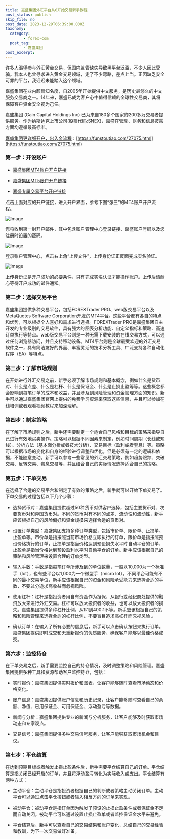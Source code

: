 ```yaml
---
title: 嘉盛集团外汇平台从0开始交易新手教程
post_status: publish
skip_file: no
post_date: 2023-12-29T06:39:00.000Z
taxonomy:
  category:
        - forex-com
  post_tag:
        - 嘉盛集团
post_excerpt: 
---
```

许多人渴望参与外汇黄金交易，但国内监管缺失导致黑平台泛滥，不少人因此受骗。我本人也曾寻求进入黄金交易领域，走了不少弯路，差点上当。正因缺乏安全可靠的平台，我迟迟未能踏入这个领域。

嘉盛集团在业内颇具知名度，自2005年开始提供中文服务，是历史最悠久的中文服务交易商之一。14年来，嘉盛已成为客户心中值得信赖的全球性交易商，其将保障客户资金安全视为己任。

嘉盛集团 (Gain Capital Holdings Inc) 已为来自180多个国家的200多万交易者提供服务。作为纳斯达克上市公司(股票代码:SNEX)，嘉盛在管理、财务和信息披露方面均遵循最高标准。

[嘉盛集团更详细开户，出入金流程](https://funstoutiao.com/27075.html)：[https://funstoutiao.com/27075.html](https://funstoutiao.com/27075.html)

### 第一步：开设账户

* [嘉盛集团MT4账户开户链接](https://s.ssgg.net/jsmt4)

* [嘉盛集团MT5账户开户链接](https://s.ssgg.net/jsmt5)

* [嘉盛专属交易平台开户链接](https://s.ssgg.net/js)

点击上面对应的开户链接，进入开户界面，参考下图“张三”的MT4账户开户流程。

![Image](https://prod-files-secure.s3.us-west-2.amazonaws.com/39ed1227-6d7d-4570-be36-9ccd4a2c4241/7a167aea-686b-400d-af59-4e18eb607a40/640.png?X-Amz-Algorithm=AWS4-HMAC-SHA256&X-Amz-Content-Sha256=UNSIGNED-PAYLOAD&X-Amz-Credential=ASIAZI2LB466266XWUBG%2F20250317%2Fus-west-2%2Fs3%2Faws4_request&X-Amz-Date=20250317T041309Z&X-Amz-Expires=3600&X-Amz-Security-Token=IQoJb3JpZ2luX2VjEOT%2F%2F%2F%2F%2F%2F%2F%2F%2F%2FwEaCXVzLXdlc3QtMiJIMEYCIQD%2F0bB1rel%2Bal3Fv%2B2F6MvHdg%2FI6L0HQV4DBlpB%2BhamnAIhANhmKQ3Kyrylr%2FzBof3sH5SzTUKsRaSWI163%2ByyRWWD4Kv8DCD0QABoMNjM3NDIzMTgzODA1Igx8MsFcfWQgBqpZO8Qq3APUXdn8g3J0Q51fS47OeOdU211P6Q4B9bpN0j8sy4YRg2vTwPe2v5J7c14WJM2qohF2ElqFInMgnsPWnDGFYCm7z%2BEqy5zsNfu0natscmfXN1ApU9zLMUCL%2FWiWhqGnPcGwOsCl04yDuABp6hcOLk2I7MxOrd251HXBjtR7%2FXxYjk6LdstqDyeZBJrm5%2FGnz%2FFyezdVcyOit8fwk1CrxqSud1yve%2FJ1pMNYexDl6ZrvJ1tBDrsLODsyY5A6Y4G5rVXQWyuOyg6I1Xtj%2B2tI%2Bt47QxNsGbSVfNRglzek9jOYPci%2BI3dOqGywK58dlXZnhkpgzEgLQyHYDN15jgLshfD4YQo4nrdwBZ7eTuxi0YEoyK48ncWDiYVcdyr%2BD%2Bx%2Ft%2FR0jfzWHW9cULG84l%2F45OlECpS3PMhYsgnkJNaTBmwjYBF219H7qOPm9bQfH%2B6eabi33OEE%2FPaq2r9ne4c321IShgeDCd7fCJYskjUTmwvYSnaLgm%2B3pFmc0vZrovHa00zxfYvd%2BYipVZO3y9eofrfG6ty%2BQGYUE02HiupKUSWALFYTpKsmuNUj1ilKYYaq7yJuHQtaV8S6uImnSs6uaxSvUoaLNhk4%2BDT%2F6y%2FFUkXHgZsXrd0xvAc3FxBfLzDwut6%2BBjqkAXP87BC7o%2FcwkfQCNG8%2FqyAF5a52wIFnPq1a5xSXSD8OlkzcJBhIswugsYuP7E6ErsPODrHmskfZNrtD8nsrV0PqhLCbRKKtSwKmsLdWrU%2FL3t9QD1hU9thN44og1pAZHDfBs6ktzqnYXB30RNr0uehHPUltIOO8F9wlgk1LvP0mv6%2F2UYPot6Yqc%2Bms75xlJVT%2FnkoP1U1JuMH57iLcAZqqWB9e&X-Amz-Signature=9ae3ed90bdf4e1ac33b8a423f35d9c2d07ba23569443ac05a98a64519e15a0ae&X-Amz-SignedHeaders=host&x-id=GetObject)

您将收到第一封开户邮件，其中包含账户管理中心登录链接、嘉盛账户号码以及您注册时设置的密码。

![Image](https://prod-files-secure.s3.us-west-2.amazonaws.com/39ed1227-6d7d-4570-be36-9ccd4a2c4241/eaa1c6b3-2877-4284-a0e1-530e222c27fb/image.png?X-Amz-Algorithm=AWS4-HMAC-SHA256&X-Amz-Content-Sha256=UNSIGNED-PAYLOAD&X-Amz-Credential=ASIAZI2LB466266XWUBG%2F20250317%2Fus-west-2%2Fs3%2Faws4_request&X-Amz-Date=20250317T041309Z&X-Amz-Expires=3600&X-Amz-Security-Token=IQoJb3JpZ2luX2VjEOT%2F%2F%2F%2F%2F%2F%2F%2F%2F%2FwEaCXVzLXdlc3QtMiJIMEYCIQD%2F0bB1rel%2Bal3Fv%2B2F6MvHdg%2FI6L0HQV4DBlpB%2BhamnAIhANhmKQ3Kyrylr%2FzBof3sH5SzTUKsRaSWI163%2ByyRWWD4Kv8DCD0QABoMNjM3NDIzMTgzODA1Igx8MsFcfWQgBqpZO8Qq3APUXdn8g3J0Q51fS47OeOdU211P6Q4B9bpN0j8sy4YRg2vTwPe2v5J7c14WJM2qohF2ElqFInMgnsPWnDGFYCm7z%2BEqy5zsNfu0natscmfXN1ApU9zLMUCL%2FWiWhqGnPcGwOsCl04yDuABp6hcOLk2I7MxOrd251HXBjtR7%2FXxYjk6LdstqDyeZBJrm5%2FGnz%2FFyezdVcyOit8fwk1CrxqSud1yve%2FJ1pMNYexDl6ZrvJ1tBDrsLODsyY5A6Y4G5rVXQWyuOyg6I1Xtj%2B2tI%2Bt47QxNsGbSVfNRglzek9jOYPci%2BI3dOqGywK58dlXZnhkpgzEgLQyHYDN15jgLshfD4YQo4nrdwBZ7eTuxi0YEoyK48ncWDiYVcdyr%2BD%2Bx%2Ft%2FR0jfzWHW9cULG84l%2F45OlECpS3PMhYsgnkJNaTBmwjYBF219H7qOPm9bQfH%2B6eabi33OEE%2FPaq2r9ne4c321IShgeDCd7fCJYskjUTmwvYSnaLgm%2B3pFmc0vZrovHa00zxfYvd%2BYipVZO3y9eofrfG6ty%2BQGYUE02HiupKUSWALFYTpKsmuNUj1ilKYYaq7yJuHQtaV8S6uImnSs6uaxSvUoaLNhk4%2BDT%2F6y%2FFUkXHgZsXrd0xvAc3FxBfLzDwut6%2BBjqkAXP87BC7o%2FcwkfQCNG8%2FqyAF5a52wIFnPq1a5xSXSD8OlkzcJBhIswugsYuP7E6ErsPODrHmskfZNrtD8nsrV0PqhLCbRKKtSwKmsLdWrU%2FL3t9QD1hU9thN44og1pAZHDfBs6ktzqnYXB30RNr0uehHPUltIOO8F9wlgk1LvP0mv6%2F2UYPot6Yqc%2Bms75xlJVT%2FnkoP1U1JuMH57iLcAZqqWB9e&X-Amz-Signature=bf5081f33e6996617b375b70ffe84bbb327c92d76084e76cf9d2d89eb02617c7&X-Amz-SignedHeaders=host&x-id=GetObject)

登录账户管理中心，点击右上角“上传文件”，上传身份证正反面完成实名验证。

![Image](https://prod-files-secure.s3.us-west-2.amazonaws.com/39ed1227-6d7d-4570-be36-9ccd4a2c4241/54090639-09fc-46b4-a135-e0289f707147/image.png?X-Amz-Algorithm=AWS4-HMAC-SHA256&X-Amz-Content-Sha256=UNSIGNED-PAYLOAD&X-Amz-Credential=ASIAZI2LB466266XWUBG%2F20250317%2Fus-west-2%2Fs3%2Faws4_request&X-Amz-Date=20250317T041309Z&X-Amz-Expires=3600&X-Amz-Security-Token=IQoJb3JpZ2luX2VjEOT%2F%2F%2F%2F%2F%2F%2F%2F%2F%2FwEaCXVzLXdlc3QtMiJIMEYCIQD%2F0bB1rel%2Bal3Fv%2B2F6MvHdg%2FI6L0HQV4DBlpB%2BhamnAIhANhmKQ3Kyrylr%2FzBof3sH5SzTUKsRaSWI163%2ByyRWWD4Kv8DCD0QABoMNjM3NDIzMTgzODA1Igx8MsFcfWQgBqpZO8Qq3APUXdn8g3J0Q51fS47OeOdU211P6Q4B9bpN0j8sy4YRg2vTwPe2v5J7c14WJM2qohF2ElqFInMgnsPWnDGFYCm7z%2BEqy5zsNfu0natscmfXN1ApU9zLMUCL%2FWiWhqGnPcGwOsCl04yDuABp6hcOLk2I7MxOrd251HXBjtR7%2FXxYjk6LdstqDyeZBJrm5%2FGnz%2FFyezdVcyOit8fwk1CrxqSud1yve%2FJ1pMNYexDl6ZrvJ1tBDrsLODsyY5A6Y4G5rVXQWyuOyg6I1Xtj%2B2tI%2Bt47QxNsGbSVfNRglzek9jOYPci%2BI3dOqGywK58dlXZnhkpgzEgLQyHYDN15jgLshfD4YQo4nrdwBZ7eTuxi0YEoyK48ncWDiYVcdyr%2BD%2Bx%2Ft%2FR0jfzWHW9cULG84l%2F45OlECpS3PMhYsgnkJNaTBmwjYBF219H7qOPm9bQfH%2B6eabi33OEE%2FPaq2r9ne4c321IShgeDCd7fCJYskjUTmwvYSnaLgm%2B3pFmc0vZrovHa00zxfYvd%2BYipVZO3y9eofrfG6ty%2BQGYUE02HiupKUSWALFYTpKsmuNUj1ilKYYaq7yJuHQtaV8S6uImnSs6uaxSvUoaLNhk4%2BDT%2F6y%2FFUkXHgZsXrd0xvAc3FxBfLzDwut6%2BBjqkAXP87BC7o%2FcwkfQCNG8%2FqyAF5a52wIFnPq1a5xSXSD8OlkzcJBhIswugsYuP7E6ErsPODrHmskfZNrtD8nsrV0PqhLCbRKKtSwKmsLdWrU%2FL3t9QD1hU9thN44og1pAZHDfBs6ktzqnYXB30RNr0uehHPUltIOO8F9wlgk1LvP0mv6%2F2UYPot6Yqc%2Bms75xlJVT%2FnkoP1U1JuMH57iLcAZqqWB9e&X-Amz-Signature=f069ea7845d071a5203d6da13fe046c0695c8656e56b5549edc94d5532d0b70f&X-Amz-SignedHeaders=host&x-id=GetObject)

上传身份证是开户成功的必要条件，只有完成实名认证才能操作账户。上传后请耐心等待开户成功的邮件通知。

### 第二步：选择交易平台

嘉盛集团提供多种交易平台，包括FOREXTrader PRO、web版交易平台以及MetaQuotes Software Corporation开发的MT4平台。这些平台都有各自的特点和优势，可以根据个人喜好和需求进行选择。FOREXTrader PRO是嘉盛集团自主开发的专业级别的交易软件，具有强大的图表分析功能、自定义指标和策略、高速订单执行等特点。web版交易平台则是一种无需下载安装的在线交易方式，可以通过任何浏览器访问，并且支持移动设备。MT4平台则是全球最受欢迎的外汇交易软件之一，具有简洁友好的界面、丰富灵活的技术分析工具、广泛支持各种自动化程序（EA）等特点。

### 第三步：了解市场规则

在开始进行外汇交易之前，新手必须了解市场规则和基本概念，例如什么是货币对、什么是点差、什么是杠杆、什么是保证金、什么是止损止盈等等。这些概念都会影响到每笔订单的成本和收益，并且涉及到风险管理和资金管理方面的知识。新手可以通过嘉盛集团官网上提供的免费学习资源来获取这些信息，并且可以参加在线培训或者观看视频教程来加深理解。

### 第四步：制定策略

在了解了市场规则之后，新手还需要制定一个适合自己风格和目标的策略来指导自己进行有效地买卖操作。策略可以根据不同因素来制定，例如时间周期（长线或短线）、分析方法（基本面分析或者技术分析）、交易目标（盈利或者套息）等。策略可以根据市场的变化和自身的经验进行调整和优化，但是必须有一定的逻辑和依据，不能随意变动。新手可以参考一些常见的外汇交易策略，例如趋势跟踪、突破交易、反转交易、套息交易等，并且结合自己的实际情况选择适合自己的策略。

### 第五步：下单交易

在选择了合适的交易平台和制定了有效的策略之后，新手就可以开始下单交易了。下单交易的过程包括以下几个步骤：

* 选择货币对：嘉盛集团提供超过50种货币对供客户选择，包括主要货币对、次要货币对和异国货币对。不同的货币对有不同的点差、流动性和波动性，新手应该根据自己的风险偏好和资金规模来选择合适的货币对。

* 设置订单类型：嘉盛集团支持多种订单类型，包括市价单、限价单、止损单、止盈单等。市价单是指按照当前市场价格立即执行的订单，限价单是指按照预设价格执行的订单，止损单是指当价格达到预设损失水平时自动平仓的订单，止盈单是指当价格达到预设盈利水平时自动平仓的订单。新手应该根据自己的策略和风险管理来设置合理的订单类型。

* 输入手数：手数是指每笔订单所涉及到的单位数量，一般以10,000为一个标准手（lot），也有些平台以1,000为一个微型手（micro lot）。不同平台可能有不同的最小交易单位，新手应该根据自己的资金和风险承受能力来选择合适的手数，不要过分追求高收益而忽视风险。

* 使用杠杆：杠杆是指投资者用自有资金作为担保，从银行或经纪商处提供的融资放大来进行外汇交易。杠杆可以放大投资者的收益，也可以放大投资者的损失。嘉盛集团提供多种杠杆比例，从1:1到400:1不等。新手应该根据自己的策略和风险管理来选择合适的杠杆比例，不要盲目追求高杠杆而忽视风险 。

* 确认订单：在输入了所有必要的信息后，新手可以点击确认按钮来执行订单。嘉盛集团提供即时成交和无重新报价的优质服务，确保客户能够以最佳价格成交。

### 第六步：监控持仓

在下单交易之后，新手需要监控自己的持仓情况，及时调整策略和风险管理。嘉盛集团提供多种工具和资源帮助客户监控持仓，包括：

* 实时报价：嘉盛集团提供实时报价和图表，让客户能够随时查看市场动态和价格变化。

* 账户信息：嘉盛集团提供账户信息和历史记录，让客户能够随时查看自己的余额、净值、已用保证金、可用保证金、浮动盈亏等数据。

* 新闻与分析：嘉盛集团提供专业的新闻与分析服务，让客户能够及时获取市场动态和专家观点。

* 交易信号：嘉盛集团提供多种交易信号服务，让客户能够获取市场机会和建议。

### 第七步：平仓结算

在达到预期目标或者触发止损止盈条件后，新手需要平仓结算自己的订单。平仓结算是指关闭已经开启的订单，并且将浮动盈亏转化为实际收入或支出。平仓结算有两种方式：

* 主动平仓：主动平仓是指投资者根据自己的判断或者策略主动关闭订单。主动平仓可以通过点击平仓按钮或者输入相反方向的订单来实现。

* 被动平仓：被动平仓是指订单因为触发了预设的止损止盈条件或者保证金不足而自动关闭。被动平仓可以通过设置止损止盈单或者监控保证金水平来避免。

* 平仓结算后，新手可以查看自己的交易结果和账户变化，总结自己的交易经验和教训，为下一次交易做好准备。